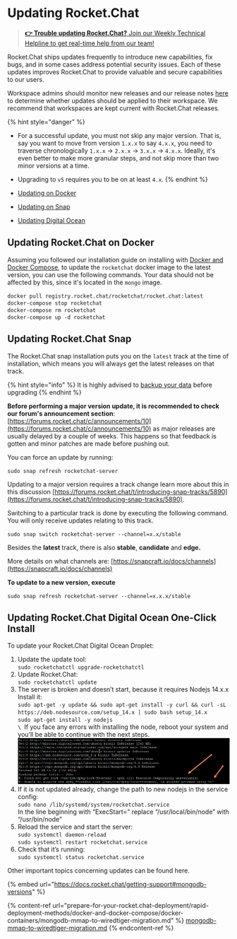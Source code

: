 # Updating Rocket.Chat

> [ **👉 Trouble updating Rocket.Chat?** Join our Weekly Technical Helpline to get real-time help from our team!](https://app.livestorm.co/rocket-chat/rocketchats-weekly-technical-helpline?type=detailed)

Rocket.Chat ships updates frequently to introduce new capabilities, fix bugs, and in some cases address potential security issues. Each of these updates improves Rocket.Chat to provide valuable and secure capabilities to our users.

Workspace admins should monitor new releases and our release notes [here ](https://github.com/RocketChat/Rocket.Chat/releases)to determine whether updates should be applied to their workspace. We recommend that workspaces are kept current with Rocket.Chat releases.

{% hint style="danger" %}
* For a successful update, you must not skip any major version. That is, say you want to move from version `1.x.x` to say `4.x.x`, you need to traverse chronologically `1.x.x` -> `2.x.x` -> `3.x.x` -> `4.x.x`. Ideally, it's even better to make more granular steps, and not skip more than two minor versions at a time.
* Upgrading to `v5` requires you to be on at least `4.x`.
{% endhint %}

* [Updating on Docker](updating-rocket.chat.md#upgrading-rocket.chat-on-docker)
* [Updating on Snap](updating-rocket.chat.md#upgrading-rocket.chat-snap)
* [Updating Digital Ocean](updating-rocket.chat.md#upgrading-rocket.chat-digital-ocean-one-click-install)

## Updating Rocket.Chat on Docker

Assuming you followed our installation guide on installing with [Docker and Docker Compose](prepare-for-your-rocket.chat-deployment/rapid-deployment-methods/docker-and-docker-compose/), to update the `rocketchat` docker image to the latest version, you can use the following commands. Your data should not be affected by this, since it's located in the `mongo` image.

```
docker pull registry.rocket.chat/rocketchat/rocket.chat:latest
docker-compose stop rocketchat
docker-compose rm rocketchat
docker-compose up -d rocketchat
```

## Updating Rocket.Chat Snap

The Rocket.Chat snap installation puts you on the `latest` track at the time of installation, which means you will always get the latest releases on that track.

{% hint style="info" %}
It is highly advised to [backup your data](prepare-for-your-rocket.chat-deployment/rapid-deployment-methods/snaps/snap-backup-and-restore.md#backup-rocket.chat-snap-data) before upgrading
{% endhint %}

**Before performing a major version update, it is recommended to check our forum's announcement section**: [https://forums.rocket.chat/c/announcements/10](https://forums.rocket.chat/c/announcements/10) as major releases are usually delayed by a couple of weeks. This happens so that feedback is gotten and minor patches are made before pushing out.

You  can force an update by running:

```
sudo snap refresh rocketchat-server
```

Updating to a major version requires a track change learn more about this in this discussion [https://forums.rocket.chat/t/introducing-snap-tracks/5890](https://forums.rocket.chat/t/introducing-snap-tracks/5890).

Switching to a particular track is done by executing the following command. You will only receive updates relating to this track.

```
sudo snap switch rocketchat-server --channel=x.x/stable
```

Besides the **latest** track, there is also **stable**, **candidate** and **edge.**

More details on what channels are: [https://snapcraft.io/docs/channels](https://snapcraft.io/docs/channels)

**To update to a new version, execute**

```
sudo snap refresh rocketchat-server --channel=x.x.x/stable
```

## Updating Rocket.Chat Digital Ocean One-Click Install

To update your Rocket.Chat Digital Ocean Droplet:

1. Update the update tool:\
   `sudo rocketchatctl upgrade-rocketchatctl`
2. Update Rocket.Chat:\
   `sudo rocketchatctl update`
3. The server is broken and doesn’t start, because it requires Nodejs 14.x.x\
   Install it:\
   `sudo apt-get -y update && sudo apt-get install -y curl && curl -sL https://deb.nodesource.com/setup_14.x | sudo bash setup_14.x`\
   `sudo apt-get install -y nodejs`\
   ``\
   ``If you face any errors with installing the node, reboot your system and you’ll be able to continue with the next steps.\
   ![](<../.gitbook/assets/image (625).png>)
4. If it is not updated already, change the path to new nodejs in the service config:\
   `sudo nano /lib/systemd/system/rocketchat.service`\
   In the line beginning with “ExecStart=” replace “/usr/local/bin/node” with “/usr/bin/node”
5. Reload the service and start the server:\
   `sudo systemctl daemon-reload`\
   `sudo systemctl restart rocketchat.service`
6. Check that it’s running:\
   `sudo systemctl status rocketchat.service`

Other important topics concerning updates can be found here.

{% embed url="https://docs.rocket.chat/getting-support#mongodb-versions" %}

{% content-ref url="prepare-for-your-rocket.chat-deployment/rapid-deployment-methods/docker-and-docker-compose/docker-containers/mongodb-mmap-to-wiredtiger-migration.md" %}
[mongodb-mmap-to-wiredtiger-migration.md](prepare-for-your-rocket.chat-deployment/rapid-deployment-methods/docker-and-docker-compose/docker-containers/mongodb-mmap-to-wiredtiger-migration.md)
{% endcontent-ref %}
